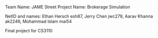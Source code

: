 Team Name: JAME Street
Project Name: Brokerage Simulation

NetID and names: Ethan Hersch esh87, Jerry Chen jwc279, Aarav Khanna ak2246, Mohammad Islam mai54

Final project for CS3110